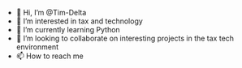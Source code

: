 - 👋 Hi, I’m @Tim-Delta
- 👀 I’m interested in tax and technology
- 🌱 I’m currently learning Python
- 💞️ I’m looking to collaborate on interesting projects in the tax tech environment 
- 📫 How to reach me

<!---
Tim-Delta/Tim-Delta is a ✨ special ✨ repository because its `README.md` (this file) appears on your GitHub profile.
You can click the Preview link to take a look at your changes.
--->
